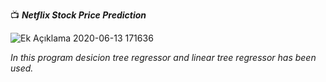 📺 ***Netflix Stock Price Prediction***


![Ek Açıklama 2020-06-13 171636](https://user-images.githubusercontent.com/57360358/84571054-a8b11300-ad99-11ea-957e-3d2556877887.png)


*In this program desicion tree regressor and linear tree regressor has been used.*
